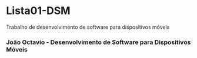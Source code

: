 # Lista01-DSM
Trabalho de desenvolvimento de software para dispositivos móveis

### João Octavio - Desenvolvimento de Software para Dispositivos Móveis

